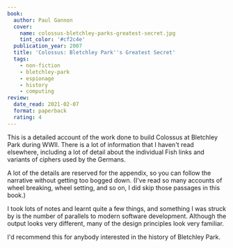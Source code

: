 ```yaml
---
book:
  author: Paul Gannon
  cover:
    name: colossus-bletchley-parks-greatest-secret.jpg
    tint_color: '#cf2c4e'
  publication_year: 2007
  title: 'Colossus: Bletchley Park''s Greatest Secret'
  tags:
    - non-fiction
    - bletchley-park
    - espionage
    - history
    - computing
review:
  date_read: 2021-02-07
  format: paperback
  rating: 4
---
```


This is a detailed account of the work done to build Colossus at Bletchley Park during WWII.
There is a lot of information that I haven't read elsewhere, including a lot of detail about the individual Fish links and variants of ciphers used by the Germans.

A lot of the details are reserved for the appendix, so you can follow the narrative without getting too bogged down.
(I've read so many accounts of wheel breaking, wheel setting, and so on, I did skip those passages in this book.)

I took lots of notes and learnt quite a few things, and something I was struck by is the number of parallels to modern software development.
Although the output looks very different, many of the design principles look very familiar.

I'd recommend this for anybody interested in the history of Bletchley Park.